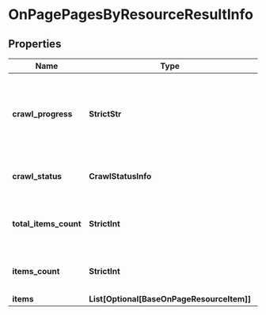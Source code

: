 # OnPagePagesByResourceResultInfo


## Properties

| Name | Type | Description | Notes |
|------------ | ------------- | ------------- | -------------|
**crawl_progress** | **StrictStr** | status of the crawling session<br>possible values: in_progress, finished |[optional]|
**crawl_status** | **CrawlStatusInfo** | details of the crawling session |[optional]|
**total_items_count** | **StrictInt** | total number of relevant items in the database |[optional]|
**items_count** | **StrictInt** | number of items in the results array |[optional]|
**items** | **List[Optional[BaseOnPageResourceItem]]** | items array |[optional]|
